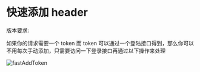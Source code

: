 ---
---

# 快速添加 header

版本要求: <Badge text="2.0.0" />

如果你的请求需要一个 token 而 token 可以通过一个登陆接口得到，那么你可以不用每次手动添加，只需要访问一下登录接口再通过以下操作来处理

![fastAddToken](/img/fastAddToken.gif)
